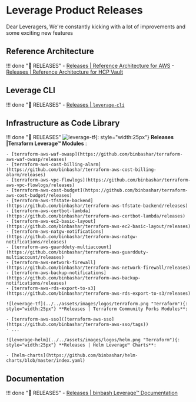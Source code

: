 # Leverage Product Releases
Dear Leveragers,
We're constantly kicking with a lot of improvements and some exciting new features

## Reference Architecture

!!! done ":calendar: RELEASES"
    - [Releases | Reference Architecture for AWS](https://github.com/binbashar/le-tf-infra-aws/releases)
    - [Releases | Reference Architecture for HCP Vault](https://github.com/binbashar/le-tf-vault/releases)

## Leverage CLI

!!! done ":calendar: RELEASES"
    - [Releases | `leverage-cli`](https://github.com/binbashar/leverage)

## Infrastructure as Code Library

!!! done ":calendar: RELEASES"
    ![leverage-tf](../../assets/images/logos/terraform.png "Terraform"){: style="width:25px"} **Releases |Terraform Leverage™ Modules** :
    
    - [terraform-aws-waf-owasp](https://github.com/binbashar/terraform-aws-waf-owasp/releases)
    - [terraform-aws-cost-billing-alarm](https://github.com/binbashar/terraform-aws-cost-billing-alarm/releases)
    - [terraform-aws-vpc-flowlogs](https://github.com/binbashar/terraform-aws-vpc-flowlogs/releases)
    - [terraform-aws-cost-budget](https://github.com/binbashar/terraform-aws-cost-budget/releases)
    - [terraform-aws-tfstate-backend](https://github.com/binbashar/terraform-aws-tfstate-backend/releases)
    - [terraform-aws-certbot-lambda](https://github.com/binbashar/terraform-aws-certbot-lambda/releases)
    - [terraform-aws-ec2-basic-layout](https://github.com/binbashar/terraform-aws-ec2-basic-layout/releases)
    - [terraform-aws-natgw-notifications](https://github.com/binbashar/terraform-aws-natgw-notifications/releases)
    - [terraform-aws-guardduty-multiaccount](https://github.com/binbashar/terraform-aws-guardduty-multiaccount/releases)
    - [terraform-aws-network-firewall](https://github.com/binbashar/terraform-aws-network-firewall/releases)
    - [terraform-aws-backup-notifications](https://github.com/binbashar/terraform-aws-backup-notifications/releases)
    - [terraform-aws-rds-export-to-s3](https://github.com/binbashar/terraform-aws-rds-export-to-s3/releases)
    
    ![leverage-tf](../../assets/images/logos/terraform.png "Terraform"){: style="width:25px"} **Releases | Terraform Community Forks Modules**:
    
    - [terraform-aws-sso]([terraform-aws-sso](https://github.com/binbashar/terraform-aws-sso/tags))
    - ...
    
    ![leverage-helm](../../assets/images/logos/helm.png "Terraform"){: style="width:25px"} **Releases | Helm Leverage™ Charts**:
    
    - [helm-charts](https://github.com/binbashar/helm-charts/blob/master/index.yaml)

## Documentation

!!! done ":calendar: RELEASES"
    - [Releases | binbash Leverage™ Documentation](https://github.com/binbashar/le-ref-architecture-doc/releases)